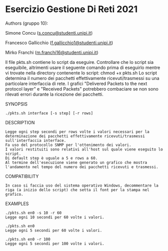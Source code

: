 # Esercizio Gestione Di Reti 2021

Authors (gruppo 10):

Simone Concu (s.concu@studenti.unipi.it)

Francesco Gallicchio (f.gallicchio1@studenti.unipi.it)

Mirko Franchi (m.franchi16@studenti.unipi.it)

Il file pkts.sh contiene lo script da eseguire.
Controllare che lo script sia eseguibile, altrimenti usare il seguente comando prima di eseguirlo
mentre vi trovate nella directory contenente lo script: chmod +x pkts.sh
Lo script determina il numero dei pacchetti effettivamente ricevuti/trasmessi su una particolare interfaccia di rete.
I grafici "Delivered Packets to the next protocol layer" e "Received Packets" potrebbero combaciare se non sono rilevati errori durante la ricezione dei pacchetti.

SYNOPSIS

	./pkts.sh interface [-s step] [-r rows]

DESCRIPTION

	Legge ogni step secondi per rows volte i valori necessari per la determinazione dei pacchetti effettivamente ricevuti/trasmessi sull'interfaccia interface.
	Fa uso del protocollo SNMP per l'ottenimento dei valori.
	I valori restituiti sono relativi all'host sul quale viene eseguito lo script.
	Di default step è uguale a 5 e rows a 60.
	Al termine dell'esecuzione viene generato un grafico che mostra l'andamento nel tempo del numero dei pacchetti ricevuti e trasmessi.

COMPATIBILITY

	In caso si faccia uso del sistema operativo Windows, decommentare la riga (a inizio dello script) che setta il font per la stampa nel grafico.

EXAMPLES
	
	./pkts.sh en0 -s 10 -r 60
	Legge ogni 10 secondi per 60 volte i valori.

	./pkts.sh en0
	Legge ogni 5 secondi per 60 volte i valori.

	./pkts.sh en0 -r 100
	Legge ogni 5 secondi per 100 volte i valori.
